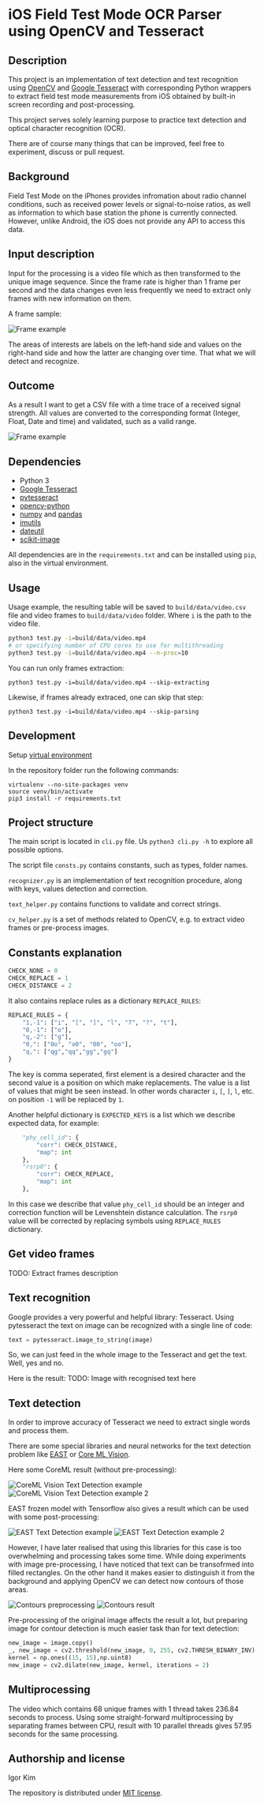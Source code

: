 # iOS Field Test Mode OCR Parser using OpenCV and Tesseract

## Description
This project is an implementation of text detection and text recognition using [OpenCV](https://opencv.org) and [Google Tesseract](https://opensource.google.com/projects/tesseract) with corresponding Python wrappers to extract field test mode measurements from iOS obtained by built-in screen recording and post-processing.

This project serves solely learning purpose to practice text detection and optical character recognition (OCR).

There are of course many things that can be improved, feel free to experiment, discuss or pull request.

## Background
Field Test Mode on the iPhones provides infromation about radio channel conditions, such as received power levels or signal-to-noise ratios, as well as information to which base station the phone is currently connected. However, unlike Android, the iOS does not provide any API to access this data.

## Input description
Input for the processing is a video file which as then transformed to the unique image sequence. Since the frame rate is higher than 1 frame per second and the data changes even less frequently we need to extract only frames with new information on them.

A frame sample:

![Frame example](screenshots/frame0.png)

The areas of interests are labels on the left-hand side and values on the right-hand side and how the latter are changing over time. That what we will detect and recognize.

## Outcome
As a result I want to get a CSV file with a time trace of a received signal strength. All values are converted to the corresponding format (Integer, Float, Date and time) and validated, such as a valid range.

![Frame example](screenshots/table.png)

## Dependencies
* Python 3
* [Google Tesseract](https://github.com/tesseract-ocr/tesseract)
* [pytesseract](https://pypi.org/project/pytesseract/)
* [opencv-python](https://pypi.org/project/opencv-python/)
* [numpy](https://pypi.org/project/numpy/) and [pandas](https://pypi.org/project/pandas/) 
* [imutils](https://pypi.org/project/imutils/)
* [dateutil](https://pypi.org/project/python-dateutil/)
* [scikit-image](https://scikit-image.org)

All dependencies are in the `requirements.txt` and can be installed using `pip`, also in the virtual environment.

## Usage
Usage example, the resulting table will be saved to `build/data/video.csv` file and video frames to `build/data/video` folder. Where `i` is the path to the video file.
```bash
python3 test.py -i=build/data/video.mp4
# or specifying number of CPU cores to use for multithreading
python3 test.py -i=build/data/video.mp4 --n-proc=10
```

You can run only frames extraction:
```
python3 test.py -i=build/data/video.mp4 --skip-extracting
```

Likewise, if frames already extraced, one can skip that step:
```
python3 test.py -i=build/data/video.mp4 --skip-parsing
```

## Development
Setup [virtual environment](https://packaging.python.org/guides/installing-using-pip-and-virtual-environments/)

In the repository folder run the following commands:
```
virtualenv --no-site-packages venv
source venv/bin/activate
pip3 install -r requirements.txt
```

## Project structure
The main script is located in `cli.py` file. Us `python3 cli.py -h` to explore all possible options.

The script file `consts.py` contains constants, such as types, folder names. 

`recognizer.py` is an implementation of text recognition procedure, along with keys, values detection and correction.

`text_helper.py` contains functions to validate and correct strings.

`cv_helper.py` is a set of methods related to OpenCV, e.g. to extract video frames or pre-process images.

## Constants explanation

```python
CHECK_NONE = 0
CHECK_REPLACE = 1
CHECK_DISTANCE = 2
```
It also contains replace rules as a dictionary `REPLACE_RULES`:
```python
REPLACE_RULES = {
    "1,-1": ["i", "[", "]", "l", "7", "?", "t"],
    "0,-1": ["o"],
    "q,-2": ["g"],
    "0,": ["0o", "o0", "00", "oo"],
    "q,": ["qg","qq","gg","gq"]
}
```
The key is comma seperated, first element is a desired character and the second value is a position on which make replacements. The value is a list of values that might be seen instead. In other words character `i`, `[`, `]`, `l`, etc. on position `-1` will be replaced by `1`.

Another helpful dictionary is `EXPECTED_KEYS` is a list which we describe expected data, for example:
```python
    "phy_cell_id": {
        "corr": CHECK_DISTANCE,
        "map": int
    },
    "rsrp0": {
        "corr": CHECK_REPLACE,
        "map": int
    },
```
In this case we describe that value `phy_cell_id` should be an integer and correction function will be Levenshtein distance calculation. The `rsrp0` value will be corrected by replacing symbols using `REPLACE_RULES` dictionary.

## Get video frames
TODO: Extract frames description

## Text recognition
Google provides a very powerful and helpful library: Tesseract. Using pytesseract the text on image can be recognized with a single line of code:
```python
text = pytesseract.image_to_string(image)
```

So, we can just feed in the whole image to the Tesseract and get the text. Well, yes and no.

Here is the result:
TODO: Image with recognised text here

## Text detection
In order to improve accuracy of Tesseract we need to extract single words and process them.

There are some special libraries and neural networks for the text detection problem like [EAST](https://github.com/argman/EAST) or [Core ML Vision](https://developer.apple.com/documentation/vision).

Here some CoreML result (without pre-processing):

![CoreML Vision Text Detection example](screenshots/coreml.png) ![CoreML Vision Text Detection example 2](screenshots/coreml1.png)

EAST frozen model with Tensorflow also gives a result which can be used with some post-processing:

![EAST Text Detection example](screenshots/east.png) 
![EAST Text Detection example 2](screenshots/east1.png)

However, I have later realised that using this libraries for this case is too overwhelming and processing takes some time. While doing experiments with image pre-processing, I have noticed that text can be transofrmed into filled rectangles. On the other hand it makes easier to distinguish it from the background and applying OpenCV we can detect now contours of those areas.

![Contours preprocessing](screenshots/preprocessing.png) 
![Contours result](screenshots/contours.png) 

Pre-processing of the original image affects the result a lot, but preparing image for contour detection is much easier task than for text detection:
```python
new_image = image.copy()
_, new_image = cv2.threshold(new_image, 0, 255, cv2.THRESH_BINARY_INV)
kernel = np.ones((15, 15),np.uint8)
new_image = cv2.dilate(new_image, kernel, iterations = 2)
```

## Multiprocessing
The video which contains 68 unique frames with 1 thread takes 236.84 seconds to process. Using some straight-forward multiprocessing by separating frames between CPU, result with 10 parallel threads gives 57.95 seconds for the same processing.

## Authorship and license
Igor Kim

The repository is distributed under [MIT license](LICENSE.md).
